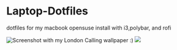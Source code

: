 # Laptop-Dotfiles
dotfiles for my macbook opensuse install with i3,polybar, and rofi

![Screenshot with my London Calling wallpaper :)](https://github.com/AlphaDragon601/Images-For-Other-Repos/blob/main/Wed%20Sep%2028%2021:15:53%202022.png?raw=true)
![](https://github.com/AlphaDragon601/Images-For-Other-Repos/blob/main/Wed%20Sep%2028%2021:20:22%202022.png?raw=true)
